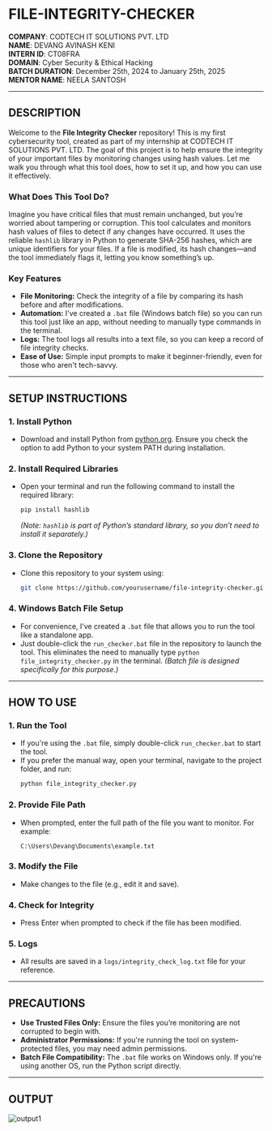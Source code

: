 # FILE-INTEGRITY-CHECKER

**COMPANY**: CODTECH IT SOLUTIONS PVT. LTD  
**NAME**: DEVANG AVINASH KENI  
**INTERN ID**: CT08FRA  
**DOMAIN**: Cyber Security & Ethical Hacking  
**BATCH DURATION**: December 25th, 2024 to January 25th, 2025  
**MENTOR NAME**: NEELA SANTOSH  

---

## DESCRIPTION

Welcome to the **File Integrity Checker** repository! This is my first cybersecurity tool, created as part of my internship at CODTECH IT SOLUTIONS PVT. LTD. The goal of this project is to help ensure the integrity of your important files by monitoring changes using hash values. Let me walk you through what this tool does, how to set it up, and how you can use it effectively.

### **What Does This Tool Do?**

Imagine you have critical files that must remain unchanged, but you’re worried about tampering or corruption. This tool calculates and monitors hash values of files to detect if any changes have occurred. It uses the reliable `hashlib` library in Python to generate SHA-256 hashes, which are unique identifiers for your files. If a file is modified, its hash changes—and the tool immediately flags it, letting you know something’s up.

### **Key Features**
- **File Monitoring:** Check the integrity of a file by comparing its hash before and after modifications.
- **Automation:** I've created a `.bat` file (Windows batch file) so you can run this tool just like an app, without needing to manually type commands in the terminal.
- **Logs:** The tool logs all results into a text file, so you can keep a record of file integrity checks.
- **Ease of Use:** Simple input prompts to make it beginner-friendly, even for those who aren't tech-savvy.

---

## SETUP INSTRUCTIONS

### 1. Install Python
- Download and install Python from [python.org](https://www.python.org/). Ensure you check the option to add Python to your system PATH during installation.

### 2. Install Required Libraries
- Open your terminal and run the following command to install the required library:
  ```bash
  pip install hashlib
  ```
  *(Note: `hashlib` is part of Python’s standard library, so you don’t need to install it separately.)*

### 3. Clone the Repository
- Clone this repository to your system using:
  ```bash
  git clone https://github.com/yourusername/file-integrity-checker.git
  ```

### 4. Windows Batch File Setup
- For convenience, I’ve created a `.bat` file that allows you to run the tool like a standalone app.
- Just double-click the `run_checker.bat` file in the repository to launch the tool. This eliminates the need to manually type `python file_integrity_checker.py` in the terminal. *(Batch file is designed specifically for this purpose.)*

---

## HOW TO USE

### 1. Run the Tool
- If you're using the `.bat` file, simply double-click `run_checker.bat` to start the tool.
- If you prefer the manual way, open your terminal, navigate to the project folder, and run:
  ```bash
  python file_integrity_checker.py
  ```

### 2. Provide File Path
- When prompted, enter the full path of the file you want to monitor. For example:
  ```plaintext
  C:\Users\Devang\Documents\example.txt
  ```

### 3. Modify the File
- Make changes to the file (e.g., edit it and save).

### 4. Check for Integrity
- Press Enter when prompted to check if the file has been modified.

### 5. Logs
- All results are saved in a `logs/integrity_check_log.txt` file for your reference.

---

## PRECAUTIONS

- **Use Trusted Files Only:** Ensure the files you’re monitoring are not corrupted to begin with.
- **Administrator Permissions:** If you're running the tool on system-protected files, you may need admin permissions.
- **Batch File Compatibility:** The `.bat` file works on Windows only. If you're using another OS, run the Python script directly.

---

## OUTPUT

![output1](https://github.com/user-attachments/assets/a115c343-ed6e-46c4-80ae-eeb384fb4aa9)

